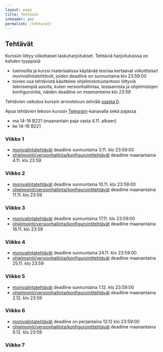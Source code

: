 ```yaml
---
layout: page
title: Tehtävät
inheader: yes
permalink: /tehtavat/
---
```


## Tehtävät

Kurssiin liittyy viikottaiset laskuharjoitukset. Tehtäviä harjoituksissa on _kahden tyyppisiä_ 
- luennoilla ja kurssi materiaalissa käytävää teoriaa kertaavat _viikoittaiset monivalintatehtävät_, joiden deadline on sunnuntaina klo 23:59:00
- toinen osa tehtävistä käsittelee ohjelmistotuotantoon liittyviä teknisempiä asioita, kuten versionhallintaa, testaamista ja ohjelmistojen konfigurointia, näiden deadline on _maanantaina klo 23:59_

Tehtävien vaikutus kurssin arvosteluun selviää [osasta 0](/osa0#kurssin-arvostelu).

Apua tehtävien tekoon kurssin [Telegram](https://telegram.me/ohjelmistotuotanto)-kanavalla sekä pajassa
- ma 14-16 B221 (maanantain paja vasta 4.11. alkaen)
- ke 14-16 B221

### Viikko 1

- [monivalintatehtävät](https://study.cs.helsinki.fi/stats/courses/ohtu2019/quiz/1) deadline sunnuntaina 3.11. klo 23:59:00 
- [ohjelmointi/versionhallinta/konfigurointitehtävät](/tehtavat1) deadline maanantaina 4.11. klo 23:59 

### Viikko 2

- [monivalintatehtävät](https://study.cs.helsinki.fi/stats/courses/ohtu2019/quiz/2) deadline sunnuntaina 10.11. klo 23:59:00 
- [ohjelmointi/versionhallinta/konfigurointitehtävät](/tehtavat2) deadline maanantaina 11.11. klo 23:59 

### Viikko 3

- [monivalintatehtävät](https://study.cs.helsinki.fi/stats/courses/ohtu2019/quiz/3) deadline sunnuntaina 17.11. klo 23:59:00 
- [ohjelmointi/versionhallinta/konfigurointitehtävät](/tehtavat3) deadline maanantaina 18.11. klo 23:59 

### Viikko 4

- [monivalintatehtävät](https://study.cs.helsinki.fi/stats/courses/ohtu2019/quiz/4) deadline sunnuntaina 24.11. klo 23:59:00 
- [ohjelmointi/versionhallinta/konfigurointitehtävät](/tehtavat4) deadline maanantaina 25.11. klo 23:59 

### Viikko 5

- [monivalintatehtävät](https://study.cs.helsinki.fi/stats/courses/ohtu2019/quiz/5) deadline sunnuntaina 1.12. klo 23:59:00 
- [ohjelmointi/versionhallinta/konfigurointitehtävät](/tehtavat5) deadline maanantaina 2.12. klo 23:59 

### Viikko 6

- [monivalintatehtävät](https://study.cs.helsinki.fi/stats/courses/ohtu2019/quiz/6) deadline on perjantaina 13.12 klo 23:59:00 
- [ohjelmointi/versionhallinta/konfigurointitehtävät](/tehtavat6) deadline maanantaina 9.12. klo 23:59 


### Viikko 7
